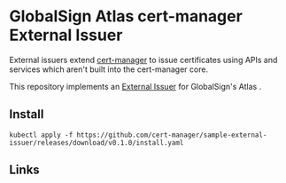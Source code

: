 
# GlobalSign Atlas cert-manager External Issuer

External issuers extend [cert-manager](https://cert-manager.io/) to issue certificates using APIs and services
which aren't built into the cert-manager core.

This repository implements an [External Issuer] for GlobalSign's Atlas .

## Install

```console
kubectl apply -f https://github.com/cert-manager/sample-external-issuer/releases/download/v0.1.0/install.yaml
```



## Links

[External Issuer]: https://cert-manager.io/docs/contributing/external-issuers
[cert-manager Concepts Documentation]: https://cert-manager.io/docs/concepts
[Kubebuilder Book]: https://book.kubebuilder.io
[Kubebuilder Markers]: https://book.kubebuilder.io/reference/markers.html
[Distroless Docker Image]: https://github.com/GoogleContainerTools/distroless
[Configure a Security Context]: https://kubernetes.io/docs/tasks/configure-pod-container/security-context/
[kube-rbac-proxy]: https://github.com/brancz/kube-rbac-proxy
[GitHub New Release Page]: https://github.com/cert-manager/sample-external-issuer/releases/new

